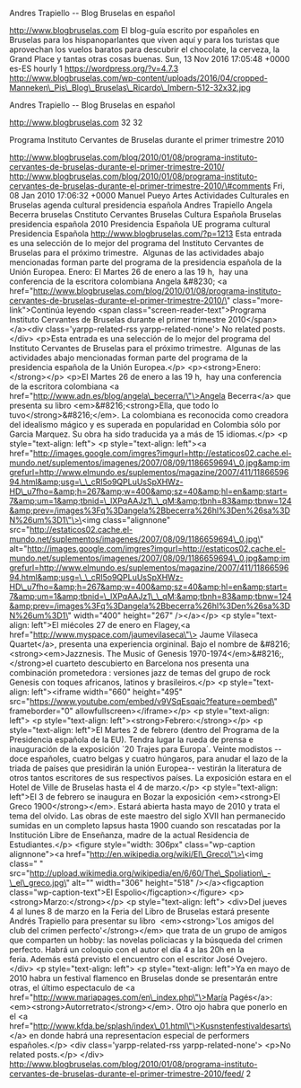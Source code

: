 Andres Trapiello -- Blog Bruselas en español

http://www.blogbruselas.com El blog-guía escrito por españoles en
Bruselas para los hispanoparlantes que viven aquí y para los turistas
que aprovechan los vuelos baratos para descubrir el chocolate, la
cerveza, la Grand Place y tantas otras cosas buenas. Sun, 13 Nov 2016
17:05:48 +0000 es-ES hourly 1 https://wordpress.org/?v=4.7.3
http://www.blogbruselas.com/wp-content/uploads/2016/04/cropped-Manneken\_Pis\_Blog\_Bruselas\_Ricardo\_Imbern-512-32x32.jpg

Andres Trapiello -- Blog Bruselas en español

http://www.blogbruselas.com 32 32

Programa Instituto Cervantes de Bruselas durante el primer trimestre
2010

http://www.blogbruselas.com/blog/2010/01/08/programa-instituto-cervantes-de-bruselas-durante-el-primer-trimestre-2010/
http://www.blogbruselas.com/blog/2010/01/08/programa-instituto-cervantes-de-bruselas-durante-el-primer-trimestre-2010/\#comments
Fri, 08 Jan 2010 17:06:32 +0000 Manuel Pueyo Artes Actividades
Culturales en Bruselas agenda cultural presidencia española Andres
Trapiello Angela Becerra bruselas Cnstituto Cervantes Bruselas Cultura
Española Bruselas presidencia española 2010 Presidencia Española UE
programa cultural Presidencia Española
http://www.blogbruselas.com/?p=1213 Esta entrada es una selección de lo
mejor del programa del Instituto Cervantes de Bruselas para el próximo
trimestre.  Algunas de las actividades abajo mencionadas forman parte
del programa de la presidencia española de la Unión Europea. Enero: El
Martes 26 de enero a las 19 h,  hay una conferencia de la escritora
colombiana Angela &\#8230; \<a
href=\"http://www.blogbruselas.com/blog/2010/01/08/programa-instituto-cervantes-de-bruselas-durante-el-primer-trimestre-2010/\"
class=\"more-link\"\>Continúa leyendo \<span
class=\"screen-reader-text\"\>Programa Instituto Cervantes de Bruselas
durante el primer trimestre 2010\</span\>\</a\>\<div
class=\'yarpp-related-rss yarpp-related-none\'\> No related posts.
\</div\> \<p\>Esta entrada es una selección de lo mejor del programa del
Instituto Cervantes de Bruselas para el próximo trimestre.  Algunas de
las actividades abajo mencionadas forman parte del programa de la
presidencia española de la Unión Europea.\</p\>
\<p\>\<strong\>Enero:\</strong\>\</p\> \<p\>El Martes 26 de enero a las
19 h,  hay una conferencia de la escritora colombiana \<a
href=\"http://www.adn.es/blog/angela\_becerra/\"\>Angela Becerra\</a\>
que presenta su libro \<em\>&\#8216;\<strong\>Ella, que todo lo
tuvo\</strong\>&\#8216;\</em\>. La colombiana es reconocida como
creadora del idealismo mágico y es superada en popularidad en Colombia
sólo por Garcia Marquez. Su obra ha sido traducida ya a más de 15
idiomas.\</p\> \<p style=\"text-align: left\"\> \<p style=\"text-align:
left\"\>\<a
href=\"http://images.google.com/imgres?imgurl=http://estaticos02.cache.el-mundo.net/suplementos/imagenes/2007/08/09/1186659694\_0.jpg&amp;imgrefurl=http://www.elmundo.es/suplementos/magazine/2007/411/1186659694.html&amp;usg=\_\_cRl5o9QPLuUsSpXHWz-HD\_u7fho=&amp;h=267&amp;w=400&amp;sz=40&amp;hl=en&amp;start=7&amp;um=1&amp;tbnid=\_lXPqAAJz1\_\_qM:&amp;tbnh=83&amp;tbnw=124&amp;prev=/images%3Fq%3Dangela%2Bbecerra%26hl%3Den%26sa%3DN%26um%3D1\"\>\<img
class=\"alignnone\"
src=\"http://estaticos02.cache.el-mundo.net/suplementos/imagenes/2007/08/09/1186659694\_0.jpg\"
alt=\"http://images.google.com/imgres?imgurl=http://estaticos02.cache.el-mundo.net/suplementos/imagenes/2007/08/09/1186659694\_0.jpg&amp;imgrefurl=http://www.elmundo.es/suplementos/magazine/2007/411/1186659694.html&amp;usg=\_\_cRl5o9QPLuUsSpXHWz-HD\_u7fho=&amp;h=267&amp;w=400&amp;sz=40&amp;hl=en&amp;start=7&amp;um=1&amp;tbnid=\_lXPqAAJz1\_\_qM:&amp;tbnh=83&amp;tbnw=124&amp;prev=/images%3Fq%3Dangela%2Bbecerra%26hl%3Den%26sa%3DN%26um%3D1\"
width=\"400\" height=\"267\" /\>\</a\>\</p\> \<p style=\"text-align:
left\"\>El miécoles 27 de enero en Flagey,\<a
href=\"http://www.myspace.com/jaumevilaseca\"\> Jaume Vilaseca
Quartet\</a\>, presenta una experiencia orgininal. Bajo el nombre de
&\#8216;\<strong\>\<em\>Jazznesis. The Music of Genesis
1970-1974\</em\>&\#8216;, \</strong\>el cuarteto descubierto en
Barcelona nos presenta una combinación prometedora : versiones jazz de
temas del grupo de rock Genesis con toques africanos, latinos y
brasileiros.\</p\> \<p style=\"text-align: left\"\>\<iframe
width=\"660\" height=\"495\"
src=\"https://www.youtube.com/embed/v9VSqEsqaic?feature=oembed\"
frameborder=\"0\" allowfullscreen\>\</iframe\>\</p\> \<p
style=\"text-align: left\"\> \<p style=\"text-align:
left\"\>\<strong\>Febrero:\</strong\>\</p\> \<p style=\"text-align:
left\"\>El Martes 2 de febrero (dentro del Programa de la Presidencia
española de la EU). Tendra lugar la rueda de prensa e inauguración de la
exposición ´20 Trajes para Europa´. Veinte modistos --doce españoles,
cuatro belgas y cuatro húngaros, para anudar el lazo de la triada de
países que presidirán la unión Europea-- vestirán la literatura de otros
tantos escritores de sus respectivos países. La exposición estara en el
Hotel de Ville de Bruselas hasta el 4 de marzo.\</p\> \<p
style=\"text-align: left\"\>El 3 de febrero se inaugura en Bozar la
exposición \<em\>\<strong\>El Greco 1900\</strong\>\</em\>. Estará
abierta hasta mayo de 2010 y trata el tema del olvido. Las obras de este
maestro del siglo XVII han permanecido sumidas en un completo lapsus
hasta 1900 cuando son rescatadas por la Institución Libre de Enseñanza,
madre de la actual Residencia de Estudiantes.\</p\> \<figure
style=\"width: 306px\" class=\"wp-caption alignnone\"\>\<a
href=\"http://en.wikipedia.org/wiki/El\_Greco\"\>\<img class=\" \"
src=\"http://upload.wikimedia.org/wikipedia/en/6/60/The\_Spoliation\_-\_el\_greco.jpg\"
alt=\"\" width=\"306\" height=\"518\" /\>\</a\>\<figcaption
class=\"wp-caption-text\"\>El Espolio\</figcaption\>\</figure\>
\<p\>\<strong\>Marzo:\</strong\>\</p\> \<p style=\"text-align: left\"\>
\<div\>Del jueves 4 al lunes 8 de marzo en la Feria del Libro de
Bruselas estará presente Andrés Trapiello para presentar su libro
 \<em\>\<strong\>'Los amigos del club del crimen
perfecto'\</strong\>\</em\> que trata de un grupo de amigos que
comparten un hobby: las novelas policiacas y la búsqueda del crimen
perfecto. Habrá un coloquio con el autor el día 4 a las 20h en la
feria. Además está previsto el encuentro con el escritor José
Ovejero.\</div\> \<p style=\"text-align: left\"\> \<p
style=\"text-align: left\"\>Ya en mayo de 2010 habra un festival
flamenco en Bruselas donde se presentarán entre otras, el último
espectaculo de \<a
href=\"http://www.mariapages.com/en\_index.php\"\>María Pagés\</a\>:
\<em\>\<strong\>Autorretrato\</strong\>\</em\>. Otro ojo habra que
ponerlo en el \<a
href=\"http://www.kfda.be/splash/index\_01.html\"\>Kusnstenfestivaldesarts\</a\>
en donde habrá una representacíon especial de performers
españoles.\</p\> \<div class=\'yarpp-related-rss yarpp-related-none\'\>
\<p\>No related posts.\</p\> \</div\>
http://www.blogbruselas.com/blog/2010/01/08/programa-instituto-cervantes-de-bruselas-durante-el-primer-trimestre-2010/feed/
2
